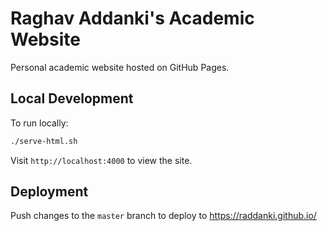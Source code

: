 # Raghav Addanki's Academic Website

Personal academic website hosted on GitHub Pages.

## Local Development

To run locally:

```bash
./serve-html.sh
```

Visit `http://localhost:4000` to view the site.

## Deployment

Push changes to the `master` branch to deploy to https://raddanki.github.io/
